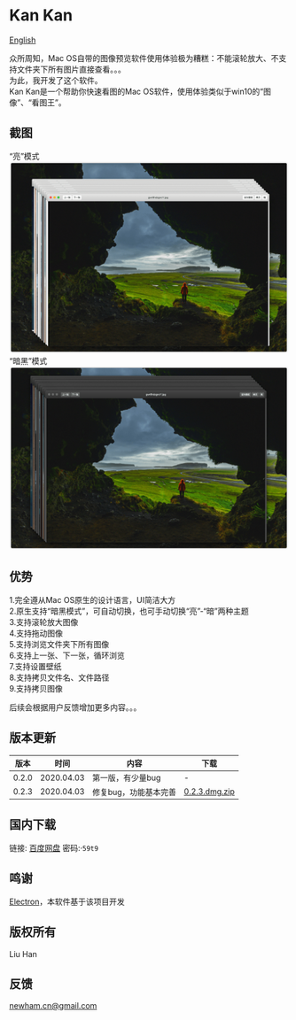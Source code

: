# Kan Kan

[English](readme.en.md)  

众所周知，Mac OS自带的图像预览软件使用体验极为糟糕：不能滚轮放大、不支持文件夹下所有图片直接查看。。。  
为此，我开发了这个软件。  
Kan Kan是一个帮助你快速看图的Mac OS软件，使用体验类似于win10的“图像”、“看图王”。  

## 截图  
“亮”模式  
<img src="cap_1.png">
“暗黑”模式  
<img src="cap_2.png">

## 优势  
1.完全遵从Mac OS原生的设计语言，UI简洁大方  
2.原生支持“暗黑模式”，可自动切换，也可手动切换“亮”-“暗”两种主题  
3.支持滚轮放大图像  
4.支持拖动图像  
5.支持浏览文件夹下所有图像  
6.支持上一张、下一张，循环浏览  
7.支持设置壁纸  
8.支持拷贝文件名、文件路径  
9.支持拷贝图像  

后续会根据用户反馈增加更多内容。。。  

## 版本更新  
版本  |时间       |内容              |下载
-----|----------|------------------|----
0.2.0|2020.04.03|第一版，有少量bug    |-
0.2.3|2020.04.03|修复bug，功能基本完善 |[0.2.3.dmg.zip](https://github.com/newham/kankan/releases/download/v0.2.3/kankan-0.2.3.dmg.zip)

## 国内下载  
链接: [百度网盘](https://pan.baidu.com/s/1a9keXBqPy3afj9o5ykB6jA)  密码:·`59t9`

## 鸣谢  
[Electron](https://www.electronjs.org)，本软件基于该项目开发

## 版权所有  
Liu Han

## 反馈   
[newham.cn@gmail.com](mailto:newham.cn@gmail.com)  

